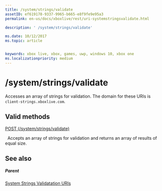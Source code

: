 ```yaml
---
title: /system/strings/validate
assetID: ef619178-9337-9965-b665-e8f9fe9e95a3
permalink: en-us/docs/xboxlive/rest/uri-systemstringsvalidate.html

description: ' /system/strings/validate'

ms.date: 10/12/2017
ms.topic: article


keywords: xbox live, xbox, games, uwp, windows 10, xbox one
ms.localizationpriority: medium
---
```



# /system/strings/validate
Accesses an array of strings for validation. 
The domain for these URIs is `client-strings.xboxlive.com`.
  
<a id="ID4EV"></a>

 
## Valid methods

[POST (/system/strings/validate)](uri-systemstringsvalidatepost.md)

&nbsp;&nbsp;Accepts an array of strings for validation and returns an array of results of equal size.
 
<a id="ID4E6"></a>

 
## See also
 
<a id="ID4EBB"></a>

 
##### Parent 

[System Strings Validatation URIs](atoc-reference-systemstringsvalidate.md)

   